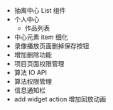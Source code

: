 - 抽离中心 List 组件
- 个人中心
  - 作品列表
- 中心元素 item 细化
- 录像播放页面删掉保存按钮
- 增加删除功能
- 项目页面权限管理
- 算法 IO API
- 算法权限管理
- 信息通知栏
- add widget action 增加回放动画